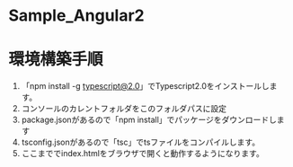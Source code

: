# Sample_Angular2

# 環境構築手順
1. 「npm install -g typescript@2.0」でTypescript2.0をインストールします。
2. コンソールのカレントフォルダをこのフォルダパスに設定
3. package.jsonがあるので「npm install」でパッケージをダウンロードします
4. tsconfig.jsonがあるので「tsc」でtsファイルをコンパイルします。
5. ここまででindex.htmlをブラウザで開くと動作するようになります。
